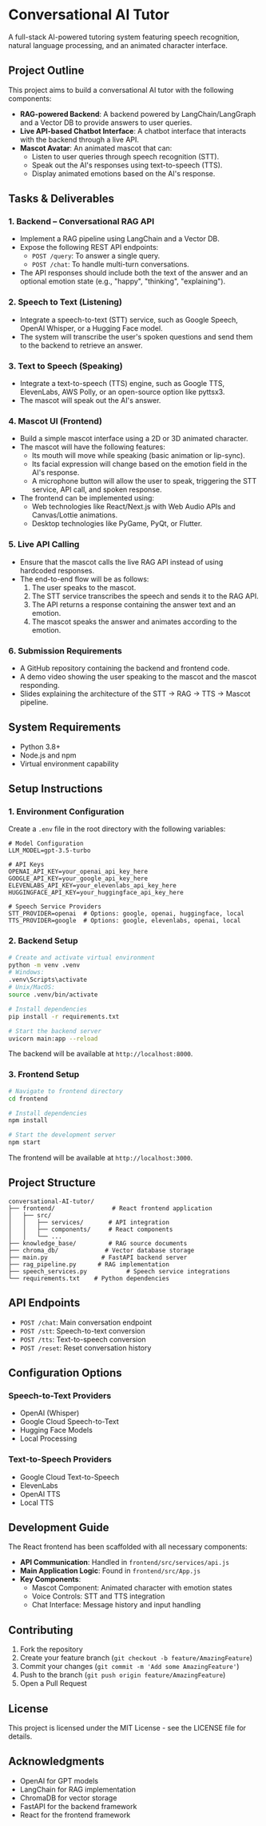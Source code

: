 # Conversational AI Tutor

A full-stack AI-powered tutoring system featuring speech recognition, natural language processing, and an animated character interface.

## Project Outline

This project aims to build a conversational AI tutor with the following components:

- **RAG-powered Backend**: A backend powered by LangChain/LangGraph and a Vector DB to provide answers to user queries.
- **Live API-based Chatbot Interface**: A chatbot interface that interacts with the backend through a live API.
- **Mascot Avatar**: An animated mascot that can:
    - Listen to user queries through speech recognition (STT).
    - Speak out the AI's responses using text-to-speech (TTS).
    - Display animated emotions based on the AI's response.

## Tasks & Deliverables

### 1. Backend – Conversational RAG API

- Implement a RAG pipeline using LangChain and a Vector DB.
- Expose the following REST API endpoints:
    - `POST /query`: To answer a single query.
    - `POST /chat`: To handle multi-turn conversations.
- The API responses should include both the text of the answer and an optional emotion state (e.g., "happy", "thinking", "explaining").

### 2. Speech to Text (Listening)

- Integrate a speech-to-text (STT) service, such as Google Speech, OpenAI Whisper, or a Hugging Face model.
- The system will transcribe the user's spoken questions and send them to the backend to retrieve an answer.

### 3. Text to Speech (Speaking)

- Integrate a text-to-speech (TTS) engine, such as Google TTS, ElevenLabs, AWS Polly, or an open-source option like pyttsx3.
- The mascot will speak out the AI's answer.

### 4. Mascot UI (Frontend)

- Build a simple mascot interface using a 2D or 3D animated character.
- The mascot will have the following features:
    - Its mouth will move while speaking (basic animation or lip-sync).
    - Its facial expression will change based on the emotion field in the AI's response.
    - A microphone button will allow the user to speak, triggering the STT service, API call, and spoken response.
- The frontend can be implemented using:
    - Web technologies like React/Next.js with Web Audio APIs and Canvas/Lottie animations.
    - Desktop technologies like PyGame, PyQt, or Flutter.

### 5. Live API Calling

- Ensure that the mascot calls the live RAG API instead of using hardcoded responses.
- The end-to-end flow will be as follows:
    1. The user speaks to the mascot.
    2. The STT service transcribes the speech and sends it to the RAG API.
    3. The API returns a response containing the answer text and an emotion.
    4. The mascot speaks the answer and animates according to the emotion.

### 6. Submission Requirements

- A GitHub repository containing the backend and frontend code.
- A demo video showing the user speaking to the mascot and the mascot responding.
- Slides explaining the architecture of the STT → RAG → TTS → Mascot pipeline.

## System Requirements

- Python 3.8+
- Node.js and npm
- Virtual environment capability

## Setup Instructions

### 1. Environment Configuration

Create a `.env` file in the root directory with the following variables:

```env
# Model Configuration
LLM_MODEL=gpt-3.5-turbo

# API Keys
OPENAI_API_KEY=your_openai_api_key_here
GOOGLE_API_KEY=your_google_api_key_here
ELEVENLABS_API_KEY=your_elevenlabs_api_key_here
HUGGINGFACE_API_KEY=your_huggingface_api_key_here

# Speech Service Providers
STT_PROVIDER=openai  # Options: google, openai, huggingface, local
TTS_PROVIDER=google  # Options: google, elevenlabs, openai, local
```

### 2. Backend Setup

```bash
# Create and activate virtual environment
python -m venv .venv
# Windows:
.venv\Scripts\activate
# Unix/MacOS:
source .venv/bin/activate

# Install dependencies
pip install -r requirements.txt

# Start the backend server
uvicorn main:app --reload
```

The backend will be available at `http://localhost:8000`.

### 3. Frontend Setup

```bash
# Navigate to frontend directory
cd frontend

# Install dependencies
npm install

# Start the development server
npm start
```

The frontend will be available at `http://localhost:3000`.

## Project Structure

```
conversational-AI-tutor/
├── frontend/                # React frontend application
│   ├── src/
│   │   ├── services/       # API integration
│   │   ├── components/     # React components
│   │   └── ...
├── knowledge_base/         # RAG source documents
├── chroma_db/             # Vector database storage
├── main.py               # FastAPI backend server
├── rag_pipeline.py      # RAG implementation
├── speech_services.py           # Speech service integrations
└── requirements.txt    # Python dependencies
```

## API Endpoints

- `POST /chat`: Main conversation endpoint
- `POST /stt`: Speech-to-text conversion
- `POST /tts`: Text-to-speech conversion
- `POST /reset`: Reset conversation history

## Configuration Options

### Speech-to-Text Providers

- OpenAI (Whisper)
- Google Cloud Speech-to-Text
- Hugging Face Models
- Local Processing

### Text-to-Speech Providers

- Google Cloud Text-to-Speech
- ElevenLabs
- OpenAI TTS
- Local TTS

## Development Guide

The React frontend has been scaffolded with all necessary components:

- **API Communication**: Handled in `frontend/src/services/api.js`
- **Main Application Logic**: Found in `frontend/src/App.js`
- **Key Components**:
  - Mascot Component: Animated character with emotion states
  - Voice Controls: STT and TTS integration
  - Chat Interface: Message history and input handling

## Contributing

1. Fork the repository
2. Create your feature branch (`git checkout -b feature/AmazingFeature`)
3. Commit your changes (`git commit -m 'Add some AmazingFeature'`)
4. Push to the branch (`git push origin feature/AmazingFeature`)
5. Open a Pull Request

## License

This project is licensed under the MIT License - see the LICENSE file for details.

## Acknowledgments

- OpenAI for GPT models
- LangChain for RAG implementation
- ChromaDB for vector storage
- FastAPI for the backend framework
- React for the frontend framework